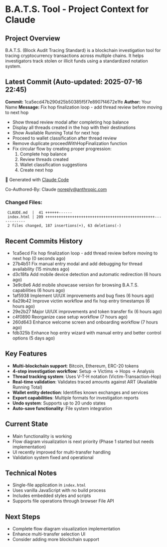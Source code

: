 # B.A.T.S. Tool - Project Context for Claude

## Project Overview
B.A.T.S. (Block Audit Tracing Standard) is a blockchain investigation tool for tracing cryptocurrency transactions across multiple chains. It helps investigators track stolen or illicit funds using a standardized notation system.

## Latest Commit (Auto-updated: 2025-07-16 22:45)

**Commit:** 1ca5ecd47b290d25b50385f5f7e8907f4672e1fe
**Author:** Your Name
**Message:** Fix hop finalization loop - add thread review before moving to next hop

- Show thread review modal after completing hop balance
- Display all threads created in the hop with their destinations
- Show Available Running Total for next hop
- Proceed to wallet classification after thread review
- Remove duplicate proceedWithHopFinalization function
- Fix circular flow by creating proper progression:
  1. Complete hop balance
  2. Review threads created
  3. Wallet classification suggestions
  4. Create next hop

🤖 Generated with [Claude Code](https://claude.ai/code)

Co-Authored-By: Claude <noreply@anthropic.com>

### Changed Files:
```
 CLAUDE.md  |  41 ++++++------
 index.html | 209 +++++++++++++++++++++++++++++++++++++++++++++++++------------
 2 files changed, 187 insertions(+), 63 deletions(-)
```

## Recent Commits History

- 1ca5ecd Fix hop finalization loop - add thread review before moving to next hop (0 seconds ago)
- 27b4b51 Fix manual entry modal and add debugging for thread availability (15 minutes ago)
- d3c18fa Add mobile device detection and automatic redirection (6 hours ago)
- 3e9c8e6 Add mobile showcase version for browsing B.A.T.S. capabilities (6 hours ago)
- 1af5938 Implement UI/UX improvements and bug fixes (6 hours ago)
- 6a29b42 Improve victim workflow and fix hop entry timestamps (6 hours ago)
- 29e2b27 Major UI/UX improvements and token transfer fix (6 hours ago)
- c4f0890 Reorganize case setup workflow (7 hours ago)
- 260d643 Enhance welcome screen and onboarding workflow (7 hours ago)
- fdb325b Enhance hop entry wizard with manual entry and better control options (5 days ago)

## Key Features
- **Multi-blockchain support**: Bitcoin, Ethereum, ERC-20 tokens
- **4-step investigation workflow**: Setup → Victims → Hops → Analysis
- **Thread tracking system**: Uses V-T-H notation (Victim-Transaction-Hop)
- **Real-time validation**: Validates traced amounts against ART (Available Running Total)
- **Wallet entity detection**: Identifies known exchanges and services
- **Export capabilities**: Multiple formats for investigation reports
- **Undo system**: Supports up to 20 undo states
- **Auto-save functionality**: File system integration

## Current State
- Main functionality is working
- Flow diagram visualization is next priority (Phase 1 started but needs implementation)
- UI recently improved for multi-transfer handling
- Validation system fixed and operational

## Technical Notes
- Single-file application in `index.html`
- Uses vanilla JavaScript with no build process
- Includes embedded styles and scripts
- Supports file operations through browser File API

## Next Steps
- Complete flow diagram visualization implementation
- Enhance multi-transfer selection UI
- Consider adding more blockchain support
